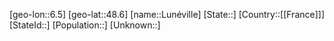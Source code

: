 ﻿---
location: [48.6,6.5]
type: City
tags:
- geo/City


SpocWebEntityId: 32147
isDeleted: false
confidential: public

---
[geo-lon::6.5]
[geo-lat::48.6]
[name::Lunéville]
[State::]
[Country::[[France]]]
[StateId::]
[Population::]
[Unknown::]

